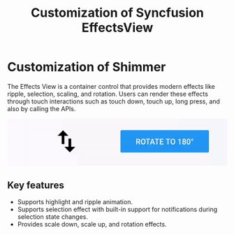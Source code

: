 ﻿---
layout: post
title: Customization of Syncfusion EffectsView
description: How to customize effectsview
platform: xamarin
control: SfEffectsView
documentation: ug
---

# Customization of Shimmer

The Effects View is a container control that provides modern effects like ripple, selection, scaling, and rotation. Users can render these effects through touch interactions such as touch down, touch up, long press, and also by calling the APIs. 

![The effects view control for Xamarin.Forms](Overview_images/EffectsView_Syncfusion.gif)

## Key features

* Supports highlight and ripple animation.
* Supports selection effect with built-in support for notifications during selection state changes.
* Provides scale down, scale up, and rotation effects.